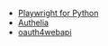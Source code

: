 - [Playwright for Python](https://playwright.dev/python/docs/intro)
- [Authelia](https://www.authelia.com/configuration/prologue/introduction/)
- [oauth4webapi](https://github.com/panva/oauth4webapi/blob/main/docs/README.md)
